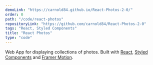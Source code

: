 ```yaml
---
demoLink: "https://carnold84.github.io/React-Photos-2-0/"
order: 0
path: "/code/react-photos"
repositoryLink: "https://github.com/carnold84/React-Photos-2-0"
tags: "React, Styled Components"
title: "React Photos"
type: "code"
---
```


Web App for displaying collections of photos. Built with [React](https://reactjs.org), [Styled Components](https://styled-components.com) and [Framer Motion](https://www.framer.com/motion/).
